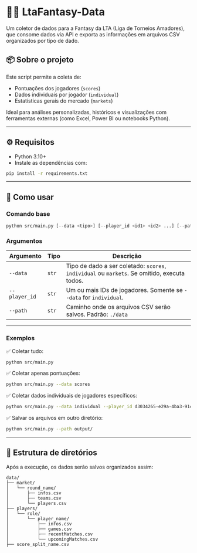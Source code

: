 # 🧙‍♂️ LtaFantasy-Data

Um coletor de dados para a Fantasy da LTA (Liga de Torneios Amadores), que consome dados via API e exporta as informações em arquivos CSV organizados por tipo de dado.

## 📦 Sobre o projeto

Este script permite a coleta de:

- Pontuações dos jogadores (`scores`)
- Dados individuais por jogador (`individual`)
- Estatísticas gerais do mercado (`markets`)

Ideal para análises personalizadas, históricos e visualizações com ferramentas externas (como Excel, Power BI ou notebooks Python).

---

## ⚙️ Requisitos

- Python 3.10+
- Instale as dependências com:

```bash
pip install -r requirements.txt
```

---

## 🚀 Como usar

### Comando base

```bash
python src/main.py [--data <tipo>] [--player_id <id1> <id2> ...] [--path <caminho>]
```

### Argumentos

| Argumento       | Tipo       | Descrição                                                                                  |
|-----------------|------------|--------------------------------------------------------------------------------------------|
| `--data`        | `str`      | Tipo de dado a ser coletado: `scores`, `individual` ou `markets`. Se omitido, executa todos. |
| `--player_id`   | `str`      | Um ou mais IDs de jogadores. Somente se `--data` for `individual`.                    |
| `--path`        | `str`      | Caminho onde os arquivos CSV serão salvos. Padrão: `./data`                                |

---

### Exemplos

✅ Coletar tudo:
```bash
python src/main.py
```

✅ Coletar apenas pontuações:
```bash
python src/main.py --data scores
```

✅ Coletar dados individuais de jogadores específicos:
```bash
python src/main.py --data individual --player_id d3034265-e29a-4ba3-91cc-a69f20af0cb0 ...
```

✅ Salvar os arquivos em outro diretório:
```bash
python src/main.py --path output/
```

---

## 📂 Estrutura de diretórios

Após a execução, os dados serão salvos organizados assim:

```
data/
├── market/
│   └── round_name/
│       ├── infos.csv
│       ├── teams.csv
│       └── players.csv
├── players/
│   └── role/
│       └── player_name/
│           ├── infos.csv
│           ├── games.csv
│           ├── recentMatches.csv
│           └── upcomingMatches.csv
├── score_split_name.csv
```